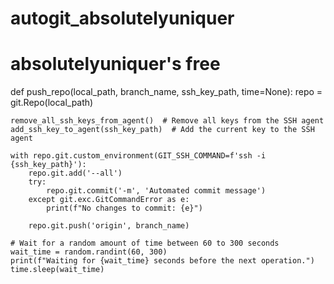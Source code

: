 # autogit_absolutelyuniquer
# absolutelyuniquer's free
def push_repo(local_path, branch_name, ssh_key_path, time=None):
    repo = git.Repo(local_path)

    remove_all_ssh_keys_from_agent()  # Remove all keys from the SSH agent
    add_ssh_key_to_agent(ssh_key_path)  # Add the current key to the SSH agent

    with repo.git.custom_environment(GIT_SSH_COMMAND=f'ssh -i {ssh_key_path}'):
        repo.git.add('--all')
        try:
            repo.git.commit('-m', 'Automated commit message')
        except git.exc.GitCommandError as e:
            print(f"No changes to commit: {e}")

        repo.git.push('origin', branch_name)

    # Wait for a random amount of time between 60 to 300 seconds
    wait_time = random.randint(60, 300)
    print(f"Waiting for {wait_time} seconds before the next operation.")
    time.sleep(wait_time)
